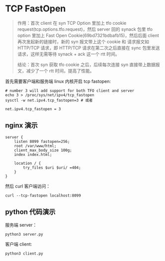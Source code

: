 
# TCP FastOpen
> 作用：首次 client 在 syn TCP Option 里加上 tfo cookie request(tcp.options.tfo.request)，然后 server 回的 synack 包里
> tfo option 里加上 Fast Open Cookie(69bd7321bdbafb15)，然后后面 client 再次发起新的链接时，新的 syn 报文带上这个 cookie 和
> 请求报文如 HTTP/TCP 请求，即 HTTP/TCP 请求在第二次之后直接在 sync 包里发送请求，这样无需等待 synack + ack 这一个 rtt 时间。
>
> 结论：首次 syn 获取 tfo cookie 之后，后续每次连接 syn 直接带上数据报文，减少了一个 rtt 时间，提高了性能。 

首先需要客户端和服务端 linux 内核开启 tcp fastopen:
```
# number 3 will add support for both TFO client and server
echo 3 > /proc/sys/net/ipv4/tcp_fastopen
sysctl -w net.ipv4.tcp_fastopen=3 # 或者

net.ipv4.tcp_fastopen = 3
```


## nginx 演示

```
server {
    listen 8099 fastopen=256;
    root /var/www/html;
    client_max_body_size 100g; 
    index index.html;

    location / {
        try_files $uri $uri/ =404;
    }
}

```

然后 curl 客户端访问：
```
curl --tcp-fastopen localhost:8099
```



## python 代码演示

服务端 server：
```
python3 server.py
```

客户端 client:
```
python3 client.py
```

